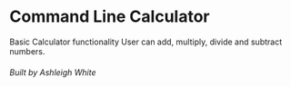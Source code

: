 # Command Line Calculator
  Basic Calculator functionality
  User can add, multiply, divide and subtract numbers.
###### Built by Ashleigh White
